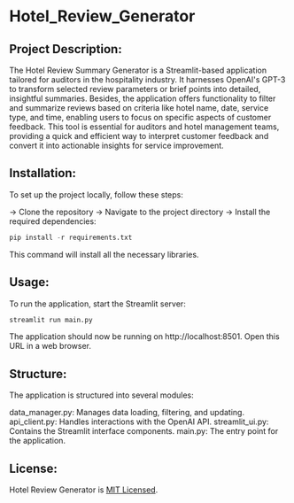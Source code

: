 # Hotel_Review_Generator

## Project Description:

The Hotel Review Summary Generator is a Streamlit-based application tailored for auditors in the hospitality industry. It harnesses OpenAI's GPT-3 to transform selected review parameters or brief points into detailed, insightful summaries. Besides, the application offers functionality to filter and summarize reviews based on criteria like hotel name, date, service type, and time, enabling users to focus on specific aspects of customer feedback. This tool is essential for auditors and hotel management teams, providing a quick and efficient way to interpret customer feedback and convert it into actionable insights for service improvement. 

## Installation:

To set up the project locally, follow these steps:

-> Clone the repository
-> Navigate to the project directory
-> Install the required dependencies: 
```python
pip install -r requirements.txt
```


This command will install all the necessary libraries.

## Usage:

To run the application, start the Streamlit server:
```python
streamlit run main.py
```

The application should now be running on http://localhost:8501. Open this URL in a web browser.

## Structure:

The application is structured into several modules:

data_manager.py: Manages data loading, filtering, and updating.
api_client.py: Handles interactions with the OpenAI API.
streamlit_ui.py: Contains the Streamlit interface components.
main.py: The entry point for the application.

## License:

Hotel Review Generator is [MIT Licensed](https://github.com/Shiv0989/Hotel_Review_Generator/blob/main/LICENSE).
